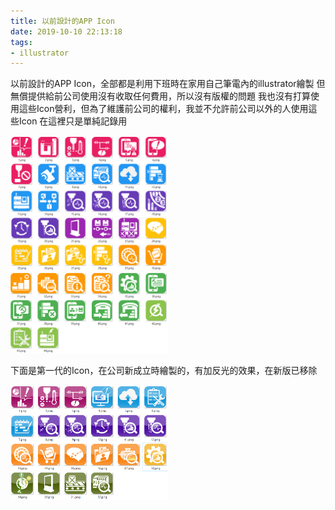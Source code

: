 ```yaml
---
title: 以前設計的APP Icon
date: 2019-10-10 22:13:18
tags:
- illustrator
---
```


以前設計的APP Icon，全部都是利用下班時在家用自己筆電內的illustrator繪製
但無償提供給前公司使用沒有收取任何費用，所以沒有版權的問題
我也沒有打算使用這些Icon營利，但為了維護前公司的權利，我並不允許前公司以外的人使用這些Icon
在這裡只是單純記錄用

<img src="/images/app-icon-001.png" width="50%" height="50%" alt="new icon list 1"/>
<img src="/images/app-icon-002.png" width="50%" height="50%" alt="new icon list 2"/>


下面是第一代的Icon，在公司新成立時繪製的，有加反光的效果，在新版已移除

<img src="/images/app-icon-003.png" width="50%" height="50%" alt="new icon list 3"/>
